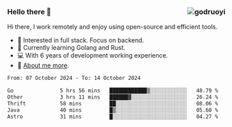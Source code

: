 ### Hello there 👋 <img align="right" src="https://github-readme-stats.vercel.app/api?username=godruoyi&show_icons=true" alt="godruoyi" />

Hi there, I work remotely and enjoy using open-source and efficient tools.

- 🔭 Interested in full stack. Focus on backend.
- 🌱 Currently learning Golang and Rust.
- 💻 With 6 years of development working experience.
- 👒 [About me more](https://godruoyi.com/posts/about-godruoyi).



<!--START_SECTION:waka-->

```txt
From: 07 October 2024 - To: 14 October 2024

Go               5 hrs 56 mins   ████████████▒░░░░░░░░░░░░   48.79 %
Other            3 hrs 11 mins   ██████▓░░░░░░░░░░░░░░░░░░   26.24 %
Thrift           58 mins         ██░░░░░░░░░░░░░░░░░░░░░░░   08.06 %
Java             40 mins         █▒░░░░░░░░░░░░░░░░░░░░░░░   05.60 %
Astro            31 mins         █░░░░░░░░░░░░░░░░░░░░░░░░   04.27 %
```

<!--END_SECTION:waka-->
